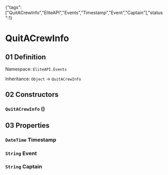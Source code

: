 {"tags":["QuitACrewInfo","EliteAPI","Events","Timestamp","Event","Captain"],"status":1}

# QuitACrewInfo

## 01 Definition

Namespace: `EliteAPI.Events`

Inheritance: `Object` → `QuitACrewInfo`

## 02 Constructors

### `QuitACrewInfo` ()

## 03 Properties

### `DateTime` Timestamp

### `String` Event

### `String` Captain

